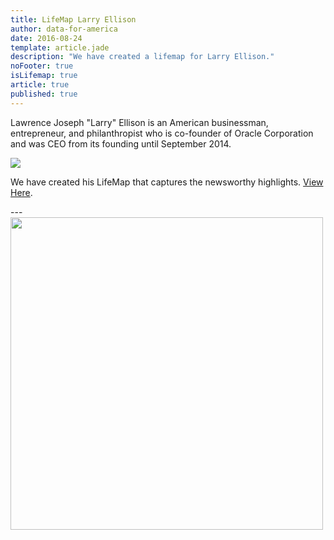 ```yaml
---
title: LifeMap Larry Ellison
author: data-for-america
date: 2016-08-24
template: article.jade
description: "We have created a lifemap for Larry Ellison."
noFooter: true
isLifemap: true
article: true
published: true
---
```


<p>
  Lawrence Joseph "Larry" Ellison is an American businessman, entrepreneur, and philanthropist who is co-founder of Oracle Corporation and was CEO from its founding until September 2014.
</p>
<p>
<img class="ui medium image" style="margin: 0 auto;" src="http://lifemap.io/img/larryellison.gif" />
</p>
<p>
   We have created his LifeMap that captures the newsworthy highlights. <a href="http://lifemap.io/larryellison/" target="_blank">View Here</a>.
</p>
---
<a href="http://lifemap.io/larryellison/" target="_blank">
<img class="ui medium image" style="width:500px; margin: 0 auto;" src="/img/lifemap/larryellison.jpg" />
</a>
